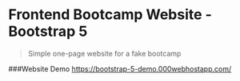 # Frontend Bootcamp Website - Bootstrap 5

> Simple one-page website for a fake bootcamp

###Website Demo
https://bootstrap-5-demo.000webhostapp.com/